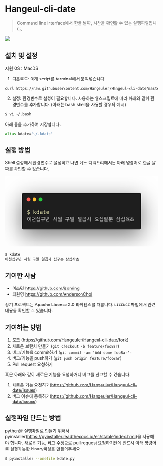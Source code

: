 # Hangeul-cli-date
> Command line interface에서 한글 날짜, 시간을 확인할 수 있는 실행파일입니다.

[![](http://img.youtube.com/vi/gqjJuYX41us/0.jpg)](http://www.youtube.com/watch?v=gqjJuYX41us "")

## 설치 및 설정

지원 OS : MacOS

1) 다운로드: 아래 script를 terminal에서 붙여넣습니다.

```sh
curl https://raw.githubusercontent.com/Hangeuler/Hangeul-cli-date/master/dist/kdate > ~/.kdate && chmod u+x ~/.kdate
```

2) 설정: 환경변수로 설정이 필요합니다. 사용하는 쉘스크립트에 따라 아래와 같이 환경변수를 추가합니다. (아래는 bash shell을 사용할 경우의 예시)

```sh
$ vi ~/.bash
```

아래 줄을 추가하여 저장합니다.

```sh
alias kdate="~/.kdate"
```

## 실행 방법

Shell 설정에서 환경변수로 설정하고 나면 어느 디렉토리에서든 아래 명령어로 한글 날짜를 확인할 수 있습니다.

<p align="center">
  <img src="https://github.com/Hangeuler/Hangeul-cli-date/blob/master/image/example.png?raw=true">
</p>

```sh
$ kdate
이천십구년 시월 구일 일곱시 십구분 삼십사초
```

## 기여한 사람

- 이소민 <https://github.com/isoming>
- 최원영 <https://github.com/AndersonChoi>

상기 프로젝트는 Apache License 2.0 라이센스를 따릅니다.  ``LICENSE`` 파일에서 관련 내용을 확인할 수 있습니다.

## 기여하는 방법

1. 포크 (<https://github.com/Hangeuler/Hangeul-cli-date/fork>)
2. 새로운 브랜치 만들기 (`git checkout -b feature/fooBar`)
3. 버그/기능을 commit하기 (`git commit -am 'Add some fooBar'`)
4. 버그/기능을 push하기 (`git push origin feature/fooBar`)
5. Pull request 요청하기

혹은 아래와 같이 새로운 기능을 요청하거나 버그를 신고할 수 있습니다.

1. 새로운 기능 요청하기(<https://github.com/Hangeuler/Hangeul-cli-date/issues>)
2. 버그 이슈에 등록하기(<https://github.com/Hangeuler/Hangeul-cli-date/issues>)

## 실행파일 만드는 방법

python을 실행파일로 만들기 위해서 pyinstaller(<https://pyinstaller.readthedocs.io/en/stable/index.html>)을 사용해야 합니다. 새로운 기능, 버그 수정으로 pull request 요청하기전에 반드시 아래 명령어로 실행가능한 binary파일을 만들어주세요.

```sh
$ pyinstaller --onefile kdate.py
```
